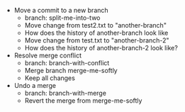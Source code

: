 - Move a commit to a new branch
    - branch: split-me-into-two
    - Move change from test2.txt to "another-branch"
    - How does the history of another-branch look like
    - Move change from test.txt to "another-branch-2"
    - How does the history of another-branch-2 look like?
- Resolve merge conflict
    - branch: branch-with-conflict
    - Merge branch merge-me-softly
    - Keep all changes
- Undo a merge
    - branch: branch-with-merge
    - Revert the merge from merge-me-softly 

